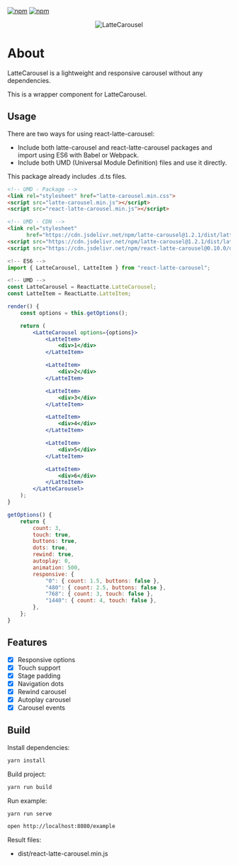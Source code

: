 [![npm](https://img.shields.io/npm/v/react-latte-carousel.svg)](https://npmjs.com/package/react-latte-carousel)
[![npm](https://img.shields.io/npm/l/react-latte-carousel.svg)](https://github.com/latte-carousel/react-latte-carousel/blob/master/LICENSE)

<p align="center">
    <img src="https://latte-carousel.github.io/img/colored_small.png" alt="LatteCarousel"/>
</p>

# About

LatteCarousel is a lightweight and responsive carousel without any dependencies.

This is a wrapper component for LatteCarousel.

## Usage

There are two ways for using react-latte-carousel:

-   Include both latte-carousel and react-latte-carousel packages and import using ES6 with Babel or Webpack.
-   Include both UMD (Universal Module Definition) files and use it directly.

This package already includes .d.ts files.

```html
<!-- UMD - Package -->
<link rel="stylesheet" href="latte-carousel.min.css">
<script src="latte-carousel.min.js"></script>
<script src="react-latte-carousel.min.js"></script>

<!-- UMD - CDN -->
<link rel="stylesheet"
      href="https://cdn.jsdelivr.net/npm/latte-carousel@1.2.1/dist/latte-carousel.min.css">
<script src="https://cdn.jsdelivr.net/npm/latte-carousel@1.2.1/dist/latte-carousel.min.js"></script>
<script src="https://cdn.jsdelivr.net/npm/react-latte-carousel@0.10.0/dist/react-latte-carousel.min.js"></script>
```

```jsx
<!-- ES6 -->
import { LatteCarousel, LatteItem } from "react-latte-carousel";

<!-- UMD -->
const LatteCarousel = ReactLatte.LatteCarousel;
const LatteItem = ReactLatte.LatteItem;
```

```jsx
render() {
    const options = this.getOptions();

    return (
        <LatteCarousel options={options}>
            <LatteItem>
                <div>1</div>
            </LatteItem>

            <LatteItem>
                <div>2</div>
            </LatteItem>

            <LatteItem>
                <div>3</div>
            </LatteItem>

            <LatteItem>
                <div>4</div>
            </LatteItem>

            <LatteItem>
                <div>5</div>
            </LatteItem>

            <LatteItem>
                <div>6</div>
            </LatteItem>
        </LatteCarousel>
    );
}
```

```jsx
getOptions() {
    return {
        count: 3,
        touch: true,
        buttons: true,
        dots: true,
        rewind: true,
        autoplay: 0,
        animation: 500,
        responsive: {
            "0": { count: 1.5, buttons: false },
            "480": { count: 2.5, buttons: false },
            "768": { count: 3, touch: false },
            "1440": { count: 4, touch: false },
        },
    };
}
```

## Features

-   [x] Responsive options
-   [x] Touch support
-   [x] Stage padding
-   [x] Navigation dots
-   [x] Rewind carousel
-   [x] Autoplay carousel
-   [x] Carousel events

## Build

Install dependencies:

```sh
yarn install
```

Build project:

```sh
yarn run build
```

Run example:

```sh
yarn run serve

open http://localhost:8080/example
```

Result files:

-   dist/react-latte-carousel.min.js
